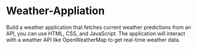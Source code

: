 # Weather-Appliation
Build a weather application that fetches current weather predictions from an API, you can use HTML, CSS, and JavaScript. The application will interact with a weather API like OpenWeatherMap to get real-time weather data.
